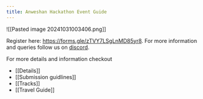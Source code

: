 ```yaml
---
title: Anweshan Hackathon Event Guide
---
```


![[Pasted image 20241031003406.png]]


Register here: https://forms.gle/zTVY7LSgLnMD85yr8.
For more information and queries follow us on [discord](https://discord.gg/dDxRcgvV).

For more details and information checkout
- [[Details]]
- [[Submission guidlines]]
- [[Tracks]]
- [[Travel Guide]]
